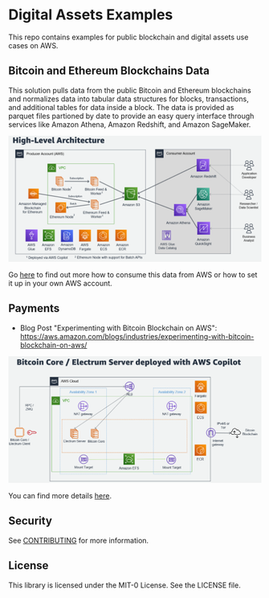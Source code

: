# Digital Assets Examples

This repo contains examples for public blockchain and digital assets use cases on AWS. 

## Bitcoin and Ethereum Blockchains Data

This solution pulls data from the public Bitcoin and Ethereum blockchains and normalizes data into tabular data structures for blocks, transactions, and additional tables for data inside a block. The data is provided as parquet files partioned by date to provide an easy query interface through services like Amazon Athena, Amazon Redshift, and Amazon SageMaker.


![chart](analytics/architecture.png)


Go [here](analytics/README.md) to find out more how to consume this data from AWS or how to set it up in your own AWS account.

## Payments

- Blog Post "Experimenting with Bitcoin Blockchain on AWS": https://aws.amazon.com/blogs/industries/experimenting-with-bitcoin-blockchain-on-aws/

![chart](payments/architecture.png)

You can find more details [here](payments/README.md).

## Security

See [CONTRIBUTING](CONTRIBUTING.md#security-issue-notifications) for more information.

## License

This library is licensed under the MIT-0 License. See the LICENSE file.